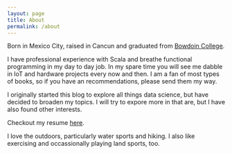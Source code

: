 ```yaml
---
layout: page
title: About
permalink: /about
---
```


Born in Mexico City, raised in Cancun and graduated from [Bowdoin College][bowdoin].

I have professional experience with Scala and breathe functional programming in my day to day job.
In my spare time you will see me dabble in IoT and hardware projects every now and then. I am a fan
of most types of books, so if you have an recommendations, please send them my way.

I originally started this blog to explore all things data science, but have decided to broaden my
topics. I will try to expore more in that are, but I have also found other interests.

Checkout my resume [here][resume].

I love the outdoors, particularly water sports and hiking. I also like exercising and
occassionally playing land sports, too.

[bowdoin]: http://www.bowdoin.edu
[resume]: {{site.url}}/assets/Resume_FrancoSasieta.pdf

